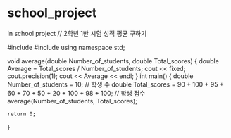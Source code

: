 # school_project
In school project
// 2학년 1반 시험 성적 평균 구하기

#include <iostream> 
#include <iomanip>
using namespace std;

void average(double Number_of_students, double Total_scores)
{
	double Average = Total_scores / Number_of_students;
	cout << fixed;
	cout.precision(1);
	cout << Average << endl;
}
int main()
{
	double Number_of_students = 10; // 학생 수
	double Total_scores = 90 + 100 + 95 + 60 + 70 + 50 + 20 + 100 + 98 + 100; // 학생 점수
	average(Number_of_students, Total_scores);

	return 0;
}
